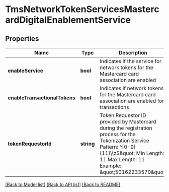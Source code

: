 # TmsNetworkTokenServicesMastercardDigitalEnablementService

## Properties
Name | Type | Description | Notes
------------ | ------------- | ------------- | -------------
**enableService** | **bool** | Indicates if the service for network tokens for the Mastercard card association are enabled | [optional] 
**enableTransactionalTokens** | **bool** | Indicates if network tokens for the Mastercard card association are enabled for transactions | [optional] 
**tokenRequestorId** | **string** | Token Requestor ID provided by Mastercard during the registration process for the Tokenization Service  Pattern: ^[0-9]{11}\\\\z$\&quot; Min Length: 11 Max Length: 11 Example:  \&quot;50162233570\&quot; | [optional] 

[[Back to Model list]](../README.md#documentation-for-models) [[Back to API list]](../README.md#documentation-for-api-endpoints) [[Back to README]](../README.md)


